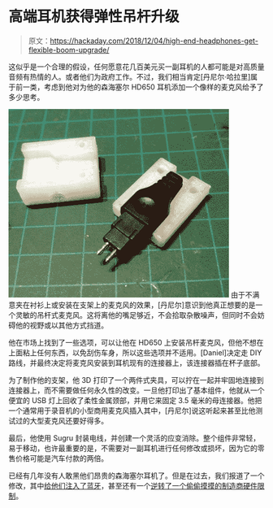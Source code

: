 # 高端耳机获得弹性吊杆升级

> 原文：<https://hackaday.com/2018/12/04/high-end-headphones-get-flexible-boom-upgrade/>

这似乎是一个合理的假设，任何愿意花几百美元买一副耳机的人都可能是对高质量音频有热情的人。或者他们为政府工作。不过，我们相当肯定[丹尼尔·哈拉里]属于前一类，考虑到他对为他的森海塞尔 HD650 耳机添加一个像样的麦克风给予了多少思考。

[![](img/68b8a62ffe49f2c1c3e8b8042baa3a00.png)](https://hackaday.com/wp-content/uploads/2018/12/hd650_detail.jpg) 由于不满意夹在衬衫上或安装在支架上的麦克风的效果，[丹尼尔]意识到他真正想要的是一个灵敏的吊杆式麦克风。这将离他的嘴足够近，不会拾取杂散噪声，但同时不会妨碍他的视野或以其他方式挡道。

他在市场上找到了一些选项，可以让他在 HD650 上安装吊杆麦克风，但他不想在上面粘上任何东西，以免刮伤车身，所以这些选项并不适用。[Daniel]决定走 DIY 路线，并最终决定将麦克风安装到耳机现有的连接器上，该连接器插在杯子底部。

为了制作他的支架，他 3D 打印了一个两件式夹具，可以拧在一起并牢固地连接到连接器上，而不需要做任何永久性的改变。一旦他打印出了基本组件，他就从一个便宜的 USB 灯上回收了柔性金属颈部，并用它来固定 3.5 毫米的母连接器。他把一个通常用于录音机的小型商用麦克风插入其中，[丹尼尔]说这听起来甚至比他测试过的大型麦克风还要好得多。

最后，他使用 Sugru 封装电线，并创建一个灵活的应变消除。整个组件非常轻，易于移动，也许最重要的是，不需要对一副耳机进行任何修改或损坏，因为它的零售价格可能是汽车付款的两倍。

已经有几年没有人敢黑他们昂贵的森海塞尔耳机了。但是在过去，我们报道了一个修改，其中[给他们注入了蓝牙](https://hackaday.com/2012/02/05/improving-headphones-by-voiding-warranties/)，甚至还有一个[逆转了一个偷偷摸摸的制造商硬件限制](https://hackaday.com/2011/02/12/uncrippling-lower-model-speakers/)。